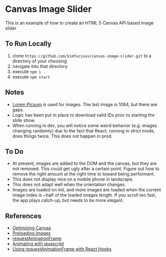 # Canvas Image Slider

This is an example of how to create an HTML 5 Canvas API based image slider

## To Run Locally

1. clone `https://github.com/kimfucious/canvas-image-slider.git` to a directory of your choosing
2. navigate into that directory
3. execute `npm i`
4. execute `npm start`

## Notes

-   [Lorem Picsum](https://picsum.photos/) is used for images. The last image is 1084, but there are gaps.
-   Logic has been put in place to download valid IDs prior to starting the slide show.
-   When running in dev, you will notice some weird behavior (e.g. images changing randomly) due to the fact that React, running in strict mode, does things twice. This does not happen in prod.

## To Do

-   At present, images are added to the DOM and the canvas, but they are not removed. This could get ugly after a certain point. Figure out how to remove the right amount at the right time to toward being performant.
-   This does not display nice on a mobile phone in landscape.
-   This does not adapt well when the orientation changes.
-   Images are loaded on init, and more images are loaded when the current image index is ~half of the loaded images length. If you scroll too fast, the app plays catch-up, but needs to be more elegant.

## References

-   [Optimizing Canvas](https://developer.mozilla.org/en-US/docs/Web/API/Canvas_API/Tutorial/Optimizing_canvas)
-   [Preloading Images](https://rembound.com/articles/how-to-load-and-draw-images-with-html5-canvas)
-   [requestAnimationFrame](https://developer.mozilla.org/en-US/docs/Web/API/window/requestAnimationFrame)
-   [Animating with javascript](https://hacks.mozilla.org/2011/08/animating-with-javascript-from-setinterval-to-requestanimationframe/)
-   [Using requestAnimationFrame with React Hooks](https://css-tricks.com/using-requestanimationframe-with-react-hooks/)
